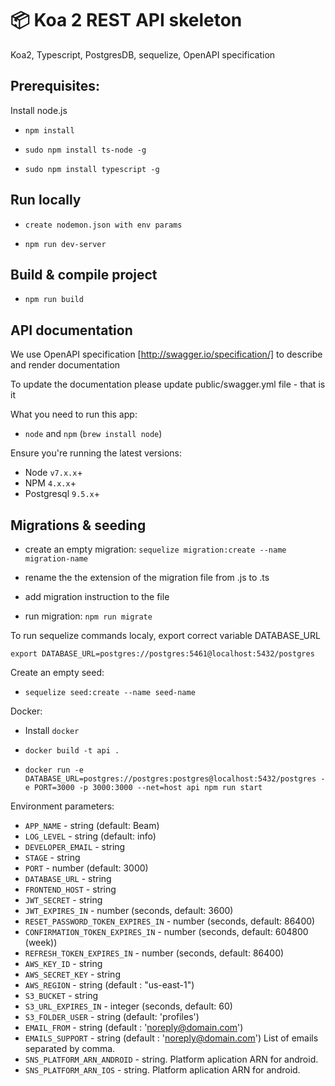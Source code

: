 # :package: Koa 2 REST API skeleton

Koa2, Typescript, PostgresDB, sequelize, OpenAPI specification

## Prerequisites:

Install node.js

- `npm install`

- `sudo npm install ts-node -g`

- `sudo npm install typescript -g`

## Run locally

- `create nodemon.json with env params`

- `npm run dev-server`

## Build & compile project

- `npm run build`

## API documentation

We use OpenAPI specification [http://swagger.io/specification/] to describe and render documentation

To update the documentation please update public/swagger.yml file - that is it

What you need to run this app:
* `node` and `npm` (`brew install node`)

Ensure you're running the latest versions:
* Node `v7.x.x`+ 
* NPM `4.x.x`+
* Postgresql `9.5.x`+

## Migrations & seeding

- create an empty migration: `sequelize migration:create --name migration-name`

- rename the the extension of the migration file from .js to .ts

- add migration instruction to the file

- run migration: `npm run migrate`

To run sequelize commands localy, export correct variable DATABASE_URL

`export DATABASE_URL=postgres://postgres:5461@localhost:5432/postgres`

Create an empty seed:

- `sequelize seed:create --name seed-name`

Docker:

- Install `docker`

- `docker build -t api .`

- `docker run -e DATABASE_URL=postgres://postgres:postgres@localhost:5432/postgres -e PORT=3000 -p 3000:3000 --net=host api npm run start`

Environment parameters:
- `APP_NAME` - string (default: Beam)
- `LOG_LEVEL` - string (default: info)
- `DEVELOPER_EMAIL` - string
- `STAGE` - string
- `PORT` - number (default: 3000)
- `DATABASE_URL` - string 
- `FRONTEND_HOST` - string 
- `JWT_SECRET` - string 
- `JWT_EXPIRES_IN` - number (seconds, default: 3600)
- `RESET_PASSWORD_TOKEN_EXPIRES_IN` - number (seconds, default: 86400) 
- `CONFIRMATION_TOKEN_EXPIRES_IN` - number (seconds, default: 604800 (week)) 
- `REFRESH_TOKEN_EXPIRES_IN` - number (seconds, default: 86400) 
- `AWS_KEY_ID` - string 
- `AWS_SECRET_KEY` - string 
- `AWS_REGION` - string (default : "us-east-1")
- `S3_BUCKET` - string  
- `S3_URL_EXPIRES_IN` - integer (seconds, default: 60) 
- `S3_FOLDER_USER` - string (default: 'profiles') 
- `EMAIL_FROM` - string (default : 'noreply@domain.com')
- `EMAILS_SUPPORT` - string (default : 'noreply@domain.com') List of emails separated by comma.
- `SNS_PLATFORM_ARN_ANDROID` - string. Platform aplication ARN for android.
- `SNS_PLATFORM_ARN_IOS` - string.  Platform aplication ARN for android.
